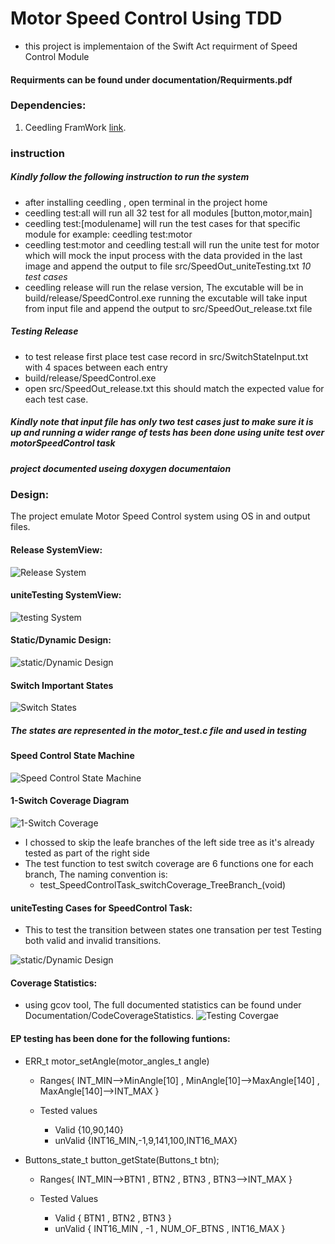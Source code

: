 # Motor Speed Control Using TDD
* this project is implementaion of the Swift Act requirment of Speed Control Module 

#### Requirments can be found under documentation/Requirments.pdf

### Dependencies:
1. Ceedling FramWork [link](http://www.throwtheswitch.org/ceedling).


### instruction
##### Kindly follow the following instruction to run the system
*   after installing ceedling , open terminal in the project home
*   ceedling test:all will run all 32 test for all modules [button,motor,main]
*   ceedling test:[modulename] will run the test cases for that specific module for example: ceedling test:motor
*   ceedling test:motor and ceedling test:all will run the unite test for motor which will mock the input process with the data provided in the last image 
    and append the output to file src/SpeedOut_uniteTesting.txt  _10 test cases_
*   ceedling release will run the relase version, The excutable will be in build/release/SpeedControl.exe 
    running the excutable will take input from input file and append the output to src/SpeedOut_release.txt file

##### Testing Release
*   to test release first place test case record in src/SwitchStateInput.txt with 4 spaces between each entry
*   build/release/SpeedControl.exe
*   open src/SpeedOut_release.txt this should match the expected value for each test case.


##### Kindly note that input file has only two test cases just to make sure it is up and running a wider range of tests has been done using unite test over motorSpeedControl task
##### project documented useing doxygen documentaion 
### Design:
The project emulate Motor Speed Control system using OS in and output files.

#### Release SystemView:

![Release System](Images/systemView.PNG)

#### uniteTesting SystemView:
![testing System](Images/systemTestView.PNG)

#### Static/Dynamic Design:

![static/Dynamic Design](Images/Static_dynamic.PNG)


#### Switch Important States
![Switch States](Images/StatesTable.PNG)

##### The states are represented in the motor_test.c file and used in testing

#### Speed Control State Machine
![Speed Control State Machine](Images/StateMachine.PNG)

#### 1-Switch Coverage Diagram

![1-Switch Coverage](Images/OneSwCoverage.PNG)

* I chossed to skip the leafe branches of the left side tree as it's already tested as part of the right side
* The test function to test switch coverage are 6 functions one for each branch, The naming convention is:
    * test_SpeedControlTask_switchCoverage_Tree<BranchNumber>Branch_<Sequence>(void)
#### uniteTesting Cases for SpeedControl Task:
* This to test the transition between states one transation per test Testing both valid and invalid transitions.

![static/Dynamic Design](Images/TestsPNG.PNG)

#### Coverage Statistics:
* using gcov tool, The full documented statistics can be found under Documentation/CodeCoverageStatistics.
![Testing Covergae](Images/CoverageRate.PNG)


#### EP testing has been done for the following funtions:
* ERR_t motor_setAngle(motor_angles_t angle)
    * Ranges{ INT_MIN-->MinAngle[10] , MinAngle[10]-->MaxAngle[140] , MaxAngle[140]-->INT_MAX }

    * Tested values 
        * Valid {10,90,140}
        * unValid {INT16_MIN,-1,9,141,100,INT16_MAX}



* Buttons_state_t button_getState(Buttons_t btn);
    * Ranges{ INT_MIN-->BTN1 , BTN2 , BTN3 , BTN3-->INT_MAX } 


    * Tested Values
        * Valid { BTN1 , BTN2 , BTN3 }
        * unValid { INT16_MIN , -1 , NUM_OF_BTNS , INT16_MAX }
